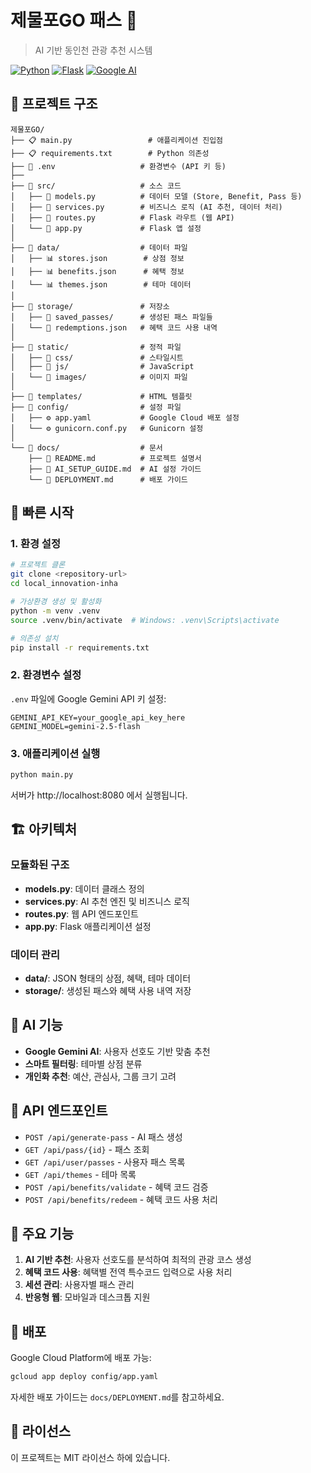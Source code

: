 # 제물포GO 패스 🎫

> AI 기반 동인천 관광 추천 시스템

[![Python](https://img.shields.io/badge/Python-3.13-blue.svg)](https://python.org)
[![Flask](https://img.shields.io/badge/Flask-2.3+-green.svg)](https://flask.palletsprojects.com/)
[![Google AI](https://img.shields.io/badge/Google-Gemini%20AI-orange.svg)](https://ai.google.dev/)

## 📁 프로젝트 구조

```
제물포GO/
├── 📋 main.py                 # 애플리케이션 진입점
├── 📋 requirements.txt        # Python 의존성
├── 🔐 .env                   # 환경변수 (API 키 등)
├── 
├── 📂 src/                   # 소스 코드
│   ├── 🐍 models.py          # 데이터 모델 (Store, Benefit, Pass 등)
│   ├── 🐍 services.py        # 비즈니스 로직 (AI 추천, 데이터 처리)
│   ├── 🐍 routes.py          # Flask 라우트 (웹 API)
│   └── 🐍 app.py             # Flask 앱 설정
│   
├── 📂 data/                  # 데이터 파일
│   ├── 📊 stores.json        # 상점 정보
│   ├── 📊 benefits.json      # 혜택 정보
│   └── 📊 themes.json        # 테마 데이터
│   
├── 📂 storage/               # 저장소
│   ├── 📂 saved_passes/      # 생성된 패스 파일들
│   └── 📂 redemptions.json   # 혜택 코드 사용 내역
│   
├── 📂 static/                # 정적 파일
│   ├── 📂 css/               # 스타일시트
│   ├── 📂 js/                # JavaScript
│   └── 📂 images/            # 이미지 파일
│   
├── 📂 templates/             # HTML 템플릿
├── 📂 config/                # 설정 파일
│   ├── ⚙️ app.yaml           # Google Cloud 배포 설정
│   └── ⚙️ gunicorn.conf.py   # Gunicorn 설정
│   
└── 📂 docs/                  # 문서
    ├── 📖 README.md          # 프로젝트 설명서
    ├── 📖 AI_SETUP_GUIDE.md  # AI 설정 가이드
    └── 📖 DEPLOYMENT.md      # 배포 가이드
```

## 🚀 빠른 시작

### 1. 환경 설정

```bash
# 프로젝트 클론
git clone <repository-url>
cd local_innovation-inha

# 가상환경 생성 및 활성화
python -m venv .venv
source .venv/bin/activate  # Windows: .venv\Scripts\activate

# 의존성 설치
pip install -r requirements.txt
```

### 2. 환경변수 설정

`.env` 파일에 Google Gemini API 키 설정:

```env
GEMINI_API_KEY=your_google_api_key_here
GEMINI_MODEL=gemini-2.5-flash
```

### 3. 애플리케이션 실행

```bash
python main.py
```

서버가 http://localhost:8080 에서 실행됩니다.

## 🏗️ 아키텍처

### 모듈화된 구조

- **models.py**: 데이터 클래스 정의
- **services.py**: AI 추천 엔진 및 비즈니스 로직
- **routes.py**: 웹 API 엔드포인트
- **app.py**: Flask 애플리케이션 설정

### 데이터 관리

- **data/**: JSON 형태의 상점, 혜택, 테마 데이터
- **storage/**: 생성된 패스와 혜택 사용 내역 저장

## 🤖 AI 기능

- **Google Gemini AI**: 사용자 선호도 기반 맞춤 추천
- **스마트 필터링**: 테마별 상점 분류
- **개인화 추천**: 예산, 관심사, 그룹 크기 고려

## 🔧 API 엔드포인트

- `POST /api/generate-pass` - AI 패스 생성
- `GET /api/pass/{id}` - 패스 조회
- `GET /api/user/passes` - 사용자 패스 목록
- `GET /api/themes` - 테마 목록
- `POST /api/benefits/validate` - 혜택 코드 검증
- `POST /api/benefits/redeem` - 혜택 코드 사용 처리

## 📱 주요 기능

1. **AI 기반 추천**: 사용자 선호도를 분석하여 최적의 관광 코스 생성
2. **혜택 코드 사용**: 혜택별 전역 특수코드 입력으로 사용 처리
3. **세션 관리**: 사용자별 패스 관리
4. **반응형 웹**: 모바일과 데스크톱 지원

## 🚀 배포

Google Cloud Platform에 배포 가능:

```bash
gcloud app deploy config/app.yaml
```

자세한 배포 가이드는 `docs/DEPLOYMENT.md`를 참고하세요.

## 📄 라이선스

이 프로젝트는 MIT 라이선스 하에 있습니다.
